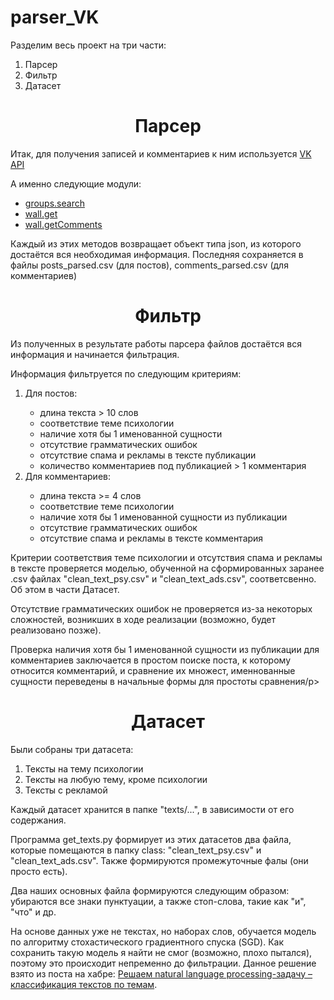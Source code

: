 # parser_VK
<p>Разделим весь проект на три части:</p>
<ol>
  <li>Парсер</li>
  <li>Фильтр</li>
  <li>Датасет</li>
</ol>
<h1 align="center">Парсер</a></h1>
<p>Итак, для получения записей и комментариев к ним используется <a href="https://dev.vk.com/method" target="_blank">VK API</a></p>
<p>А именно следующие модули:</p>
<ul>
  <li><a href="https://dev.vk.com/method/groups.search" target="_blank">groups.search</a></li>
  <li><a href="https://dev.vk.com/method/wall.get" target="_blank">wall.get</a></li>
  <li><a href="https://dev.vk.com/method/wall.getComments" target="_blank">wall.getComments</a></li>
</ul>
<p>Каждый из этих методов возвращает объект типа json, из которого достаётся вся необходимая информация. Последняя сохраняется в файлы posts_parsed.csv (для постов), comments_parsed.csv (для комментариев)</p>
<h1 align="center">Фильтр</a></h1>
<p>Из полученных в результате работы парсера файлов достаётся вся информация и начинается фильтрация.</p>
<p>Информация фильтруется по следующим критериям:</p>
<ol>
  <li>Для постов:</li>
  <ul>
    <li>длина текста > 10 слов</li>
    <li>соответствие теме психологии</li>
    <li>наличие хотя бы 1 именованной сущности</li>
    <li>отсутствие грамматических ошибок</li>
    <li>отсутствие спама и рекламы в тексте публикации</li>
    <li>количество комментариев под публикацией > 1 комментария</li>
  </ul>
  <li>Для комментариев:</li>
  <ul>
    <li>длина текста >= 4 слов</li>
    <li>соответствие теме психологии</li>
    <li>наличие хотя бы 1 именованной сущности из публикации</li>
    <li>отсутствие грамматических ошибок</li>
    <li>отсутствие спама и рекламы в тексте комментария</li>
  </ul>
</ol>
<p>Критерии соответствия теме психологии и отсутствия спама и рекламы в тексте проверяется моделью, обученной на сформированных заранее .csv файлах "clean_text_psy.csv" и "clean_text_ads.csv", соответсвенно. Об этом в части Датасет.</p>
<p>Отсутствие грамматических ошибок не проверяется из-за некоторых сложностей, возникших в ходе реализации (возможно, будет реализовано позже).</p>
<p>Проверка наличия хотя бы 1 именованной сущности из публикации для комментариев заключается в простом поиске поста, к которому относится комментарий, и сравнение их множест, именнованные сущности переведены в начальные формы для простоты сравнения/p>
<h1 align="center">Датасет</h1>
<p>Были собраны три датасета:</p>
<ol>
  <li>Тексты на тему психологии</li>
  <li>Тексты на любую тему, кроме психологии</li>
  <li>Тексты с рекламой</li>
</ol>
<p>Каждый датасет хранится в папке "texts/...", в зависимости от его содержания.</p>
<p>Программа get_texts.py формирует из этих датасетов два файла, которые помещаются в папку class: "clean_text_psy.csv" и "clean_text_ads.csv". Также формируются промежуточные фалы (они просто есть).</p>
<p>Два наших основных файла формируются следующим образом: убираются все знаки пунктуации, а также стоп-слова, такие как "и", "что" и др.</p>
<p>На основе данных уже не текстах, но наборах слов, обучается модель по алгоритму стохастического градиентного спуска (SGD). Как сохранить такую модель я найти не смог (возможно, плохо пытался), поэтому это происходит непременно до фильтрации. Данное решение взято из поста на хабре: <a href=https://habr.com/ru/articles/538458/>Решаем natural language processing-задачу – классификация текстов по темам</a>.</p>
